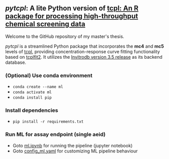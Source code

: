 ## _pytcpl_: A lite Python version of [tcpl: An R package for processing high-throughput chemical screening data](https://github.com/USEPA/CompTox-ToxCast-tcpl)

Welcome to the GitHub repository of my master's thesis.

_pytcpl_ is a streamlined Python package that incorporates the **mc4** and **mc5** levels of
[tcpl](https://github.com/USEPA/CompTox-ToxCast-tcpl), 
providing concentration-response curve fitting functionality based on [tcplfit2](https://github.com/USEPA/CompTox-ToxCast-tcplFit2).
It utilizes the [Invitrodb version 3.5 release](https://cfpub.epa.gov/si/si_public_record_Report.cfm?dirEntryId=355484&Lab=CCTE)
as its backend database.

### (Optional) Use conda environment 
- `conda create --name ml`
- `conda activate ml`
- `conda install pip`

### Install dependencies
  - `pip install -r requirements.txt`

### Run ML for assay endpoint (single aeid)
- Goto [ml.ipynb](ml/ml.ipynb) for running the pipeline (jupyter notebook)
- Goto [config_ml.yaml](config/config_ml.yaml) for customizing ML pipeline behaviour





